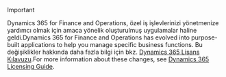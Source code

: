 > [!IMPORTANT]
> <span data-ttu-id="b0a77-101">Dynamics 365 for Finance and Operations, özel iş işlevlerinizi yönetmenize yardımcı olmak için amaca yönelik oluşturulmuş uygulamalar haline geldi.</span><span class="sxs-lookup"><span data-stu-id="b0a77-101">Dynamics 365 for Finance and Operations has evolved into purpose-built applications to help you manage specific business functions.</span></span> <span data-ttu-id="b0a77-102">Bu değişiklikler hakkında daha fazla bilgi için bkz. [Dynamics 365 Lisans Kılavuzu](https://mbs.microsoft.com/Files/public/365/Dynamics365LicensingGuide.pdf).</span><span class="sxs-lookup"><span data-stu-id="b0a77-102">For more information about these changes, see [Dynamics 365 Licensing Guide](https://mbs.microsoft.com/Files/public/365/Dynamics365LicensingGuide.pdf).</span></span>
 
